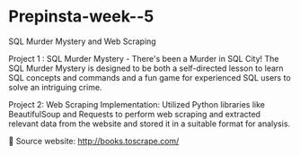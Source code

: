 # Prepinsta-week--5
SQL Murder Mystery and Web Scraping


Project 1 : SQL Murder Mystery - There's been a Murder in SQL City! The SQL Murder Mystery is designed to be both a self-directed lesson to learn SQL concepts and commands and a fun game for experienced SQL users to solve an intriguing crime.

Project 2: Web Scraping Implementation: Utilized Python libraries like BeautifulSoup and Requests to perform web scraping and extracted relevant data from the website and stored it in a suitable format for analysis.

📌 Source website: http://books.toscrape.com/
